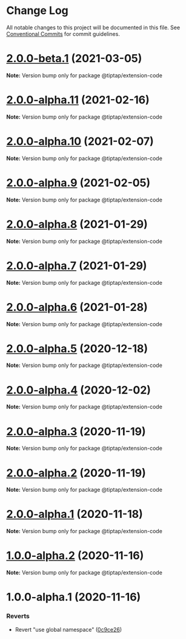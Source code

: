 # Change Log

All notable changes to this project will be documented in this file.
See [Conventional Commits](https://conventionalcommits.org) for commit guidelines.

# [2.0.0-beta.1](https://github.com/ueberdosis/tiptap-next/compare/@tiptap/extension-code@2.0.0-alpha.11...@tiptap/extension-code@2.0.0-beta.1) (2021-03-05)

**Note:** Version bump only for package @tiptap/extension-code





# [2.0.0-alpha.11](https://github.com/ueberdosis/tiptap-next/compare/@tiptap/extension-code@2.0.0-alpha.10...@tiptap/extension-code@2.0.0-alpha.11) (2021-02-16)

**Note:** Version bump only for package @tiptap/extension-code





# [2.0.0-alpha.10](https://github.com/ueberdosis/tiptap-next/compare/@tiptap/extension-code@2.0.0-alpha.9...@tiptap/extension-code@2.0.0-alpha.10) (2021-02-07)

**Note:** Version bump only for package @tiptap/extension-code





# [2.0.0-alpha.9](https://github.com/ueberdosis/tiptap-next/compare/@tiptap/extension-code@2.0.0-alpha.8...@tiptap/extension-code@2.0.0-alpha.9) (2021-02-05)

**Note:** Version bump only for package @tiptap/extension-code





# [2.0.0-alpha.8](https://github.com/ueberdosis/tiptap-next/compare/@tiptap/extension-code@2.0.0-alpha.7...@tiptap/extension-code@2.0.0-alpha.8) (2021-01-29)

**Note:** Version bump only for package @tiptap/extension-code





# [2.0.0-alpha.7](https://github.com/ueberdosis/tiptap-next/compare/@tiptap/extension-code@2.0.0-alpha.6...@tiptap/extension-code@2.0.0-alpha.7) (2021-01-29)

**Note:** Version bump only for package @tiptap/extension-code





# [2.0.0-alpha.6](https://github.com/ueberdosis/tiptap-next/compare/@tiptap/extension-code@2.0.0-alpha.5...@tiptap/extension-code@2.0.0-alpha.6) (2021-01-28)

**Note:** Version bump only for package @tiptap/extension-code





# [2.0.0-alpha.5](https://github.com/ueberdosis/tiptap-next/compare/@tiptap/extension-code@2.0.0-alpha.4...@tiptap/extension-code@2.0.0-alpha.5) (2020-12-18)

**Note:** Version bump only for package @tiptap/extension-code





# [2.0.0-alpha.4](https://github.com/ueberdosis/tiptap-next/compare/@tiptap/extension-code@2.0.0-alpha.3...@tiptap/extension-code@2.0.0-alpha.4) (2020-12-02)

**Note:** Version bump only for package @tiptap/extension-code





# [2.0.0-alpha.3](https://github.com/ueberdosis/tiptap-next/compare/@tiptap/extension-code@2.0.0-alpha.2...@tiptap/extension-code@2.0.0-alpha.3) (2020-11-19)

**Note:** Version bump only for package @tiptap/extension-code





# [2.0.0-alpha.2](https://github.com/ueberdosis/tiptap-next/compare/@tiptap/extension-code@2.0.0-alpha.1...@tiptap/extension-code@2.0.0-alpha.2) (2020-11-19)

**Note:** Version bump only for package @tiptap/extension-code





# [2.0.0-alpha.1](https://github.com/ueberdosis/tiptap-next/compare/@tiptap/extension-code@1.0.0-alpha.2...@tiptap/extension-code@2.0.0-alpha.1) (2020-11-18)

**Note:** Version bump only for package @tiptap/extension-code





# [1.0.0-alpha.2](https://github.com/ueberdosis/tiptap-next/compare/@tiptap/extension-code@1.0.0-alpha.1...@tiptap/extension-code@1.0.0-alpha.2) (2020-11-16)

**Note:** Version bump only for package @tiptap/extension-code





# 1.0.0-alpha.1 (2020-11-16)


### Reverts

* Revert "use global namespace" ([0c9ce26](https://github.com/ueberdosis/tiptap-next/commit/0c9ce26c02c07d88a757c01b0a9d7f9e2b0b7502))
